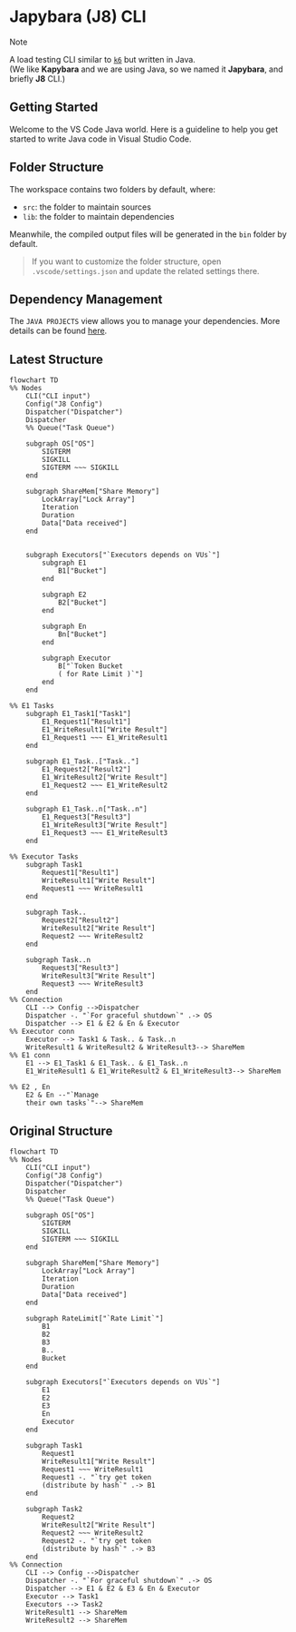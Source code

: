 # Japybara (J8) CLI

> [!Note]
> A load testing CLI similar to [`k6`](https://k6.io/) but written in Java. <br>
> (We like **Kapybara** and we are using Java, so we named it **Japybara**, and briefly **J8** CLI.)

## Getting Started

Welcome to the VS Code Java world. Here is a guideline to help you get started to write Java code in Visual Studio Code.

## Folder Structure

The workspace contains two folders by default, where:

- `src`: the folder to maintain sources
- `lib`: the folder to maintain dependencies

Meanwhile, the compiled output files will be generated in the `bin` folder by default.

> If you want to customize the folder structure, open `.vscode/settings.json` and update the related settings there.

## Dependency Management

The `JAVA PROJECTS` view allows you to manage your dependencies. More details can be found [here](https://github.com/microsoft/vscode-java-dependency#manage-dependencies).

## Latest Structure

```mermaid
flowchart TD
%% Nodes
    CLI("CLI input")
    Config("J8 Config")
    Dispatcher("Dispatcher")
    Dispatcher
    %% Queue("Task Queue")
    
    subgraph OS["OS"]
        SIGTERM
        SIGKILL
        SIGTERM ~~~ SIGKILL
    end

    subgraph ShareMem["Share Memory"]
        LockArray["Lock Array"]
        Iteration
        Duration
        Data["Data received"]
    end


    subgraph Executors["`Executors depends on VUs`"]
        subgraph E1
            B1["Bucket"]
        end
        
        subgraph E2
            B2["Bucket"]
        end
        
        subgraph En
            Bn["Bucket"]
        end
        
        subgraph Executor
            B["`Token Bucket
            ( for Rate Limit )`"]
        end
    end 

%% E1 Tasks
    subgraph E1_Task1["Task1"]
        E1_Request1["Result1"]
        E1_WriteResult1["Write Result"]
        E1_Request1 ~~~ E1_WriteResult1
    end
    
    subgraph E1_Task..["Task.."]
        E1_Request2["Result2"]
        E1_WriteResult2["Write Result"]
        E1_Request2 ~~~ E1_WriteResult2
    end

    subgraph E1_Task..n["Task..n"]
        E1_Request3["Result3"]
        E1_WriteResult3["Write Result"]
        E1_Request3 ~~~ E1_WriteResult3
    end
    
%% Executor Tasks 
    subgraph Task1
        Request1["Result1"]
        WriteResult1["Write Result"]
        Request1 ~~~ WriteResult1
    end
    
    subgraph Task..
        Request2["Result2"]
        WriteResult2["Write Result"]
        Request2 ~~~ WriteResult2
    end

    subgraph Task..n
        Request3["Result3"]
        WriteResult3["Write Result"]
        Request3 ~~~ WriteResult3
    end
%% Connection
    CLI --> Config -->Dispatcher
    Dispatcher -. "`For graceful shutdown`" .-> OS
    Dispatcher --> E1 & E2 & En & Executor
%% Executor conn
    Executor --> Task1 & Task.. & Task..n
    WriteResult1 & WriteResult2 & WriteResult3--> ShareMem
%% E1 conn
    E1 --> E1_Task1 & E1_Task.. & E1_Task..n
    E1_WriteResult1 & E1_WriteResult2 & E1_WriteResult3--> ShareMem

%% E2 , En
    E2 & En --"`Manage
    their own tasks`"--> ShareMem
``` 

## Original Structure

```mermaid
flowchart TD
%% Nodes
    CLI("CLI input")
    Config("J8 Config")
    Dispatcher("Dispatcher")
    Dispatcher
    %% Queue("Task Queue")
    
    subgraph OS["OS"]
        SIGTERM
        SIGKILL
        SIGTERM ~~~ SIGKILL
    end

    subgraph ShareMem["Share Memory"]
        LockArray["Lock Array"]
        Iteration
        Duration
        Data["Data received"]
    end
    
    subgraph RateLimit["`Rate Limit`"]
        B1
        B2
        B3
        B..
        Bucket
    end

    subgraph Executors["`Executors depends on VUs`"]
        E1
        E2
        E3
        En
        Executor
    end 
    
    subgraph Task1
        Request1
        WriteResult1["Write Result"]
        Request1 ~~~ WriteResult1
        Request1 -. "`try get token
        (distribute by hash`" .-> B1
    end
    
    subgraph Task2
        Request2
        WriteResult2["Write Result"]
        Request2 ~~~ WriteResult2
        Request2 -. "`try get token
        (distribute by hash`" .-> B3
    end
%% Connection
    CLI --> Config -->Dispatcher
    Dispatcher -. "`For graceful shutdown`" .-> OS
    Dispatcher --> E1 & E2 & E3 & En & Executor
    Executor --> Task1
    Executors --> Task2
    WriteResult1 --> ShareMem
    WriteResult2 --> ShareMem
```